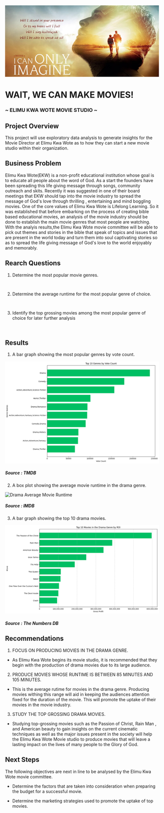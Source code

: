 ![Alt text](i_can_only_imagine.png)

# WAIT, WE CAN MAKE MOVIES!

###  ~ ELIMU KWA WOTE MOVIE STUDIO ~


## Project Overview 
This project will use exploratory data analysis to generate insights for the Movie Director at Elimu Kwa Wote as to how they can start a new movie studio within their organization. 


## Business Problem 

Elimu Kwa Wote(EKW) is a non-profit educational institution whose goal is to educate all people about the word of God. As a start the founders have been spreading this life giving message through songs, community outreach and skits. Recently it was suggested in one of their board meetings that EKW should tap into the movie industry to spread the message of God's love through thrilling , entertaining and mind boggling movies. One of the core values of Elimu Kwa Wote is Lifelong Learning. So it was established that before embarking on the process of creating bible based educational movies, an analysis of the movie industry should be done to establish the main movie genres that most people are watching. With the analyis results,the Elimu Kwa Wote movie committee will be able to pick out themes and stories in the bible that speak of topics and issues that are present in the world today and turn them into soul captivating stories so as to spread the life giving message of God's love to the world enjoyably and memorably.


## Rearch Questions

1. Determine the most popular movie genres. 
<br>

2. Determine the average runtime for the most popular genre of choice. 
<br>


3. Identify the top grossing movies among the most popular genre of choice for later further analysis
<br>


## Results

1. A bar graph showing the most popular genres by vote count. 

![Most Popular Genre by Vote Count](top_10_genres_bar_graph.png)

##### Source : TMDB

2. A box plot showing the average movie runtime in the drama genre.

![Drama Average Movie Runtime](runtime_minutes_box_plot.png)

##### Source : IMDB


3.  A bar graph showing the top 10 drama movies. 

![Top 10 Drama Movies](Top_10_drama_movies_by_ROI.png)

##### Source : The Numbers DB



## Recommendations
1. FOCUS ON PRODUCING MOVIES IN THE DRAMA GENRE. 
- As Elimu Kwa Wote begins its movie studio, it is recommended that they begin with the production of drama movies due to its large audience.


2. PRODUCE MOVIES WHOSE RUNTIME IS BETWEEN 85 MINUTES AND 105 MINUTES. 
- This is the average rutime for movies in the drama genre. Producing movies withing this range will aid in keeping the audiences attention fixed for the duration of the movie. This will promote the uptake of their movies in the movie industry. 


3. STUDY THE TOP GROSSING DRAMA MOVIES.
- Studying top-grossing movies such as the Passion of Christ, Rain Man , and American beauty to gain insights on the current cinematic techniques as well as the major issues present in the society will help the Elimu Kwa Wote Movie studio to produce movies that will leave a lasting impact on the lives of many people to the Glory of God.

## Next Steps
The following objectives are next in line to be analysed by the Elimu Kwa Wote movie committee. 

- Determine the factors that are taken into consideration when preparing the budget for a successful movie. 

- Determine the marketing strategies used to promote the uptake of top  movies.
